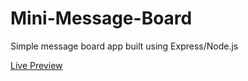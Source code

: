 # Mini-Message-Board

Simple message board app built using Express/Node.js

[Live Preview](https://enigmatic-castle-00975.herokuapp.com/)
